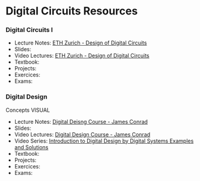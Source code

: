 # Digital Circuits Resources

### Digital Circuits I

- Lecture Notes: [ETH Zurich - Design of Digital Circuits](https://safari.ethz.ch/digitaltechnik/spring2018/doku.php?id=schedule)
- Slides:
- Video Lectures: [ETH Zurich - Design of Digital Circuits](https://www.youtube.com/playlist?list=PL5Q2soXY2Zi_QedyPWtRmFUJ2F8DdYP7l)
- Textbook:
- Projects:
- Exercices:
- Exams:

### Digital Design

 Concepts VISUAL

- Lecture Notes: [Digital Deisng Course - James Conrad](https://webpages.uncc.edu/~jmconrad/EducationalMaterials/index.html)
- Slides:
- Video Lectures: [Digital Design Course - James Conrad](https://www.youtube.com/playlist?list=PLPIqCiMhcdO7bBmieyG5u41x2Ogcn67Bs)
- Video Series: [Introduction to Digital Design by Digital Systems Examples and Solutions](https://www.youtube.com/playlist?list=PLcMkG40Rhzz7qJ89UXDh4SqFEB6S14Ash)
- Textbook:
- Projects:
- Exercices:
- Exams:
